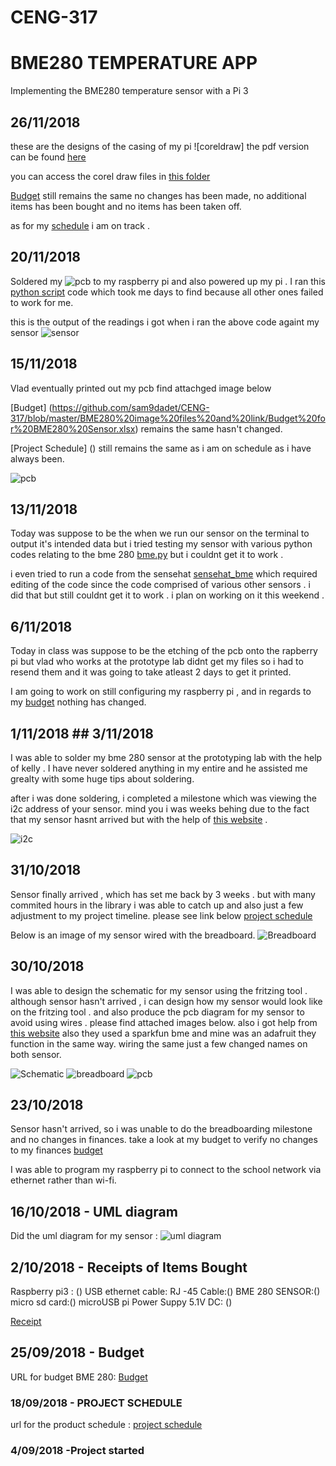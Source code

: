 # CENG-317

# BME280 TEMPERATURE APP
Implementing the BME280 temperature sensor with a Pi 3

## 26/11/2018
these are the designs of the casing of my pi ![coreldraw]
the pdf version can be found [here](https://github.com/sam9dadet/CENG-317/blob/master/BME280%20image%20files%20and%20link/Samuel%20Dadet(corel%20draw).pdf) 

you can access the corel draw files in [this folder](https://github.com/sam9dadet/CENG-317/blob/master/BME280%20image%20files%20and%20link/Samuel%20Dadet.zip)

[Budget](https://github.com/sam9dadet/CENG-317/blob/master/BME280%20image%20files%20and%20link/Budget%20for%20BME280%20Sensor.xlsx) still remains the same no changes has been made, no additional items has been bought and no items has been taken off.

as for my [schedule](https://github.com/sam9dadet/CENG-317/blob/master/BME280%20image%20files%20and%20link/Project%20Schedule.jpg) i am on track .


## 20/11/2018 

Soldered my ![pcb](https://raw.githubusercontent.com/sam9dadet/CENG-317/master/BME280%20image%20files%20and%20link/pcb%20soldered.jpg) to my raspberry pi and also powered up my pi . I ran this [python script](https://learn.adafruit.com/adafruit-bme280-humidity-barometric-pressure-temperature-sensor-breakout/python-circuitpython-test) code which took me days to find because all other ones failed to work for me.


this is the output of the readings i got when i ran the above code againt my sensor 
![sensor](https://raw.githubusercontent.com/sam9dadet/CENG-317/master/BME280%20image%20files%20and%20link/bmetestscreenshot.png)





## 15/11/2018
Vlad eventually printed out my pcb find attachged image below

[Budget] (https://github.com/sam9dadet/CENG-317/blob/master/BME280%20image%20files%20and%20link/Budget%20for%20BME280%20Sensor.xlsx) remains the same hasn't changed.

[Project Schedule] () still remains the same as i am on schedule as i have always been. 


![pcb](https://raw.githubusercontent.com/sam9dadet/CENG-317/master/BME280%20image%20files%20and%20link/pcb%20image%20.jpg)

## 13/11/2018
Today was suppose to be the when we run our sensor on the terminal to output it's intended data but i tried testing my sensor with various python codes relating to the bme 280 [bme.py](https://xdevs.com/guide/thp_rpi/) but i couldnt get it to work .

i even tried to run a code from the sensehat [sensehat_bme](https://github.com/six0four/StudentSenseHat/blob/master/firmware/BME280.py) which required editing of the code since the code comprised of various other sensors . i did that but still couldnt get it to work . 
i plan on working on it this weekend .



## 6/11/2018 
Today in class was suppose to be the etching  of the pcb onto the rapberry pi but vlad who works at the prototype lab didnt get my files so i had to resend them and it was going to take atleast 2 days to get it printed. 
 
 I am going to work on still configuring my raspberry pi , and in regards to my [budget](https://github.com/sam9dadet/CENG-317/blob/master/BME280%20image%20files%20and%20link/Budget%20for%20BME280%20Sensor.xlsx) nothing has changed. 

## 1/11/2018 ## 3/11/2018

I was able to solder my bme 280 sensor at the prototyping lab with the help of kelly . I have never soldered anything in my entire and he assisted me grealty with some huge tips about soldering. 

after i was done soldering, i  completed a milestone which was viewing the i2c address of your sensor. mind you i was weeks behing due to the fact that my sensor hasnt arrived but with the help of [this website](http://cactus.io/hookups/sensors/barometric/bme280/hookup-arduino-to-bme280-barometric-pressure-sensor) .

![i2c](https://raw.githubusercontent.com/sam9dadet/CENG-317/master/BME280%20image%20files%20and%20link/i2c.jpg)


## 31/10/2018
Sensor finally arrived , which has set me back by 3 weeks . but with many commited hours in the library i was able to catch up and also just a few adjustment to my project timeline. please see link below
[project schedule](https://github.com/sam9dadet/CENG-317/blob/master/BME280%20image%20files%20and%20link/Proposal(Samuel%20Dadet%20).xlsx)

Below is an image of my sensor wired with the breadboard.
![Breadboard](https://raw.githubusercontent.com/sam9dadet/CENG-317/master/BME280%20image%20files%20and%20link/breadboard%20.jpg)

## 30/10/2018 
I was able to design the  schematic for my sensor using the fritzing tool . although sensor hasn't arrived , i can design how my sensor would look like on the fritzing tool . and also produce the pcb diagram for my sensor to avoid using wires . please find attached  images below. also i got help from [this website](https://www.raspberrypi-spy.co.uk/2016/07/using-bme280-i2c-temperature-pressure-sensor-in-python/) also they used a sparkfun bme and mine was an adafruit they function in the same way. wiring the same just a few changed names on both sensor. 

![Schematic](https://raw.githubusercontent.com/sam9dadet/CENG-317/master/BME280%20image%20files%20and%20link/schematic%20fzz.jpg)
![breadboard](https://raw.githubusercontent.com/sam9dadet/CENG-317/master/BME280%20image%20files%20and%20link/breadboard%20fzz.jpg)
![pcb](https://raw.githubusercontent.com/sam9dadet/CENG-317/master/BME280%20image%20files%20and%20link/PCB_pcb.jpg)



## 23/10/2018 
Sensor hasn't arrived, so i was unable to do the breadboarding milestone and no changes in finances. 
take a look at my budget to verify no changes to my finances [budget](https://github.com/sam9dadet/CENG-317/blob/master/BME280%20image%20files%20and%20link/Budget%20for%20BME280%20Sensor.xlsx)

I was able to program my raspberry pi to connect to the school network via ethernet rather than wi-fi. 



## 16/10/2018 - UML diagram
Did the uml diagram for my sensor : ![uml diagram](https://raw.githubusercontent.com/sam9dadet/CENG-317/master/BME280%20image%20files%20and%20link/PSUEDO%20CODE%20UML%20DIAGRAM.JPG)

## 2/10/2018 - Receipts of Items Bought 

Raspberry pi3 : ()
USB ethernet cable: 
RJ -45 Cable:()
BME 280 SENSOR:()
micro sd card:()
microUSB pi Power Suppy 5.1V DC: ()

[Receipt](https://github.com/sam9dadet/CENG-317/blob/master/BME280%20image%20files%20and%20link/order%20details.docx)



## 25/09/2018 - Budget
URL for budget BME 280: [Budget](https://github.com/sam9dadet/CENG-317/blob/master/BME280%20image%20files%20and%20link/Budget%20for%20BME280%20Sensor.xlsx)


### 18/09/2018 - PROJECT SCHEDULE
url for the product schedule : [project schedule](https://github.com/sam9dadet/CENG-317/blob/master/BME280%20image%20files%20and%20link/Proposal(Samuel%20Dadet%20).xlsx)




### 4/09/2018 -Project started
